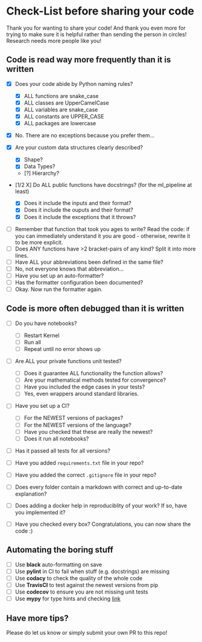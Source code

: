 # Check-List before sharing your code

Thank you for wanting to share your code!
And thank you even more for trying to make sure it is helpful rather than sending the person in circles!
Research needs more people like you!

## Code is read way more frequently than it is written

* [X] Does your code abide by Python naming rules?

    - [X] ALL functions are snake_case
    - [X] ALL classes are UpperCamelCase
    - [X] ALL variables are snake_case
    - [X] ALL constants are UPPER_CASE
    - [X] ALL packages are lowercase

* [X] No. There are no exceptions because you prefer them...
* [X] Are your custom data structures clearly described?

    - [X] Shape?
    - [X] Data Types?
    - [?] Hierarchy?

* [1/2 X] Do ALL public functions have docstrings? (for the ml_pipeline at least)

    - [X] Does it include the inputs and their format?
    - [X] Does it include the ouputs and their format?
    - [X] Does it include the exceptions that it throws?

* [ ] Remember that function that took you ages to write? Read the code: if you can immediately understand it you are good - otherwise, rewrite it to be more explicit.
* [ ] Does ANY functions have >2 bracket-pairs of any kind? Split it into more lines.
* [ ] Have ALL your abbreviations been defined in the same file?
* [ ] No, not everyone knows that abbreviation...
* [ ] Have you set up an auto-formatter?
* [ ] Has the formatter configuration been documented?
* [ ] Okay. Now run the formatter again.

## Code is more often debugged than it is written

* [ ] Do you have notebooks?

    - [ ] Restart Kernel
    - [ ] Run all
    - [ ] Repeat until no error shows up

* [ ] Are ALL your private functions unit tested?

    - [ ] Does it guarantee ALL functionality the function allows?
    - [ ] Are your mathematical methods tested for convergence?
    - [ ] Have you included the edge cases in your tests?
    - [ ] Yes, even wrappers around standard libraries.

* [ ] Have you set up a CI?

    - [ ] For the NEWEST versions of packages?
    - [ ] For the NEWEST versions of the language?
    - [ ] Have you checked that these are really the newest?
    - [ ] Does it run all notebooks?

* [ ] Has it passed all tests for all versions?
* [ ] Have you added `requirements.txt` file in your repo?
* [ ] Have you added the correct `.gitignore` file in your repo?
* [ ] Does every folder contain a markdown with correct and up-to-date explanation?
* [ ] Does adding a docker help in reproduciblity of your work? If so, have you implemented it?
* [ ] Have you checked every box? Congratulations, you can now share the code :)

## Automating the boring stuff

* [ ] Use **black** auto-formatting on save
* [ ] Use **pylint** in CI to fail when stuff (e.g. docstrings) are missing
* [ ] Use **codacy** to check the quality of the whole code
* [ ] Use **TravisCI** to test against the newest versions from pip
* [ ] Use **codecov** to ensure you are not missing unit tests
* [ ] Use **mypy** for type hints and checking [link](http://mypy-lang.org/) 

## Have more tips?

Please do let us know or simply submit your own PR to this repo!